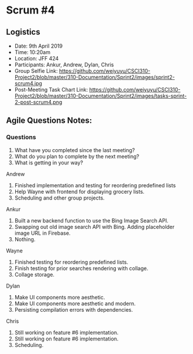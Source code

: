 # Scrum #4

## Logistics
- Date: 9th April 2019
- Time: 10:20am
- Location: JFF 424
- Participants: Ankur, Andrew, Dylan, Chris
- Group Selfie Link: https://github.com/weiyuyu/CSCI310-Project2/blob/master/310-Documentation/Sprint2/images/sprint2-scrum4.jpg
- Post-Meeting Task Chart Link: https://github.com/weiyuyu/CSCI310-Project2/blob/master/310-Documentation/Sprint2/images/tasks-sprint-2-post-scrum4.png

## Agile Questions Notes:

### Questions
1. What have you completed since the last meeting?
2. What do you plan to complete by the next meeting?
3. What is getting in your way?


Andrew
1. Finished implementation and testing for reordering predefined lists
2. Help Wayne with frontend for displaying grocery lists.
3. Scheduling and other group projects.

Ankur
1. Built a new backend function to use the Bing Image Search API.
2. Swapping out old image search API with Bing. Adding placeholder image URL in Firebase.
3. Nothing.

Wayne
1. Finished testing for reordering predefined lists.
2. Finish testing for prior searches rendering with collage.
3. Collage storage.

Dylan
1. Make UI components more aesthetic.
2. Make UI components more aesthetic and modern.
3. Persisting compilation errors with dependencies.

Chris
1. Still working on feature #6 implementation.
2. Still working on feature #6 implementation.
3. Scheduling.
